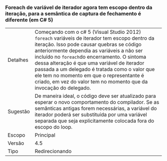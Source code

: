 ### <a name="foreach-iterator-variable-is-now-scoped-within-the-iteration-so-closure-capturing-semantics-are-different-in-c5"></a>Foreach de variável de iterador agora tem escopo dentro da iteração, para a semântica de captura de fechamento é diferente (em C# 5)

|   |   |
|---|---|
|Detalhes|Começando com o c# 5 (Visual Studio 2012) <code>foreach</code> variáveis de iterador tem escopo dentro da iteração. Isso pode causar quebras se código anteriormente dependia as variáveis a não ser incluído no <code>foreach</code>do encerramento. O sintoma dessa alteração é que uma variável de iterador passada a um delegado é tratada como o valor que ele tem no momento em que o representante é criado, em vez do valor tem no momento que da invocação do delegado.|
|Sugestão|De maneira ideal, o código deve ser atualizado para esperar o novo comportamento do compilador. Se as semânticas antigas forem necessárias, a variável do iterador poderá ser substituída por uma variável separada que seja explicitamente colocada fora do escopo do loop.|
|Escopo|Principal|
|Versão|4.5|
|Tipo|Redirecionando|

